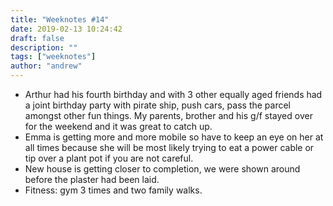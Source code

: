 ```yaml
---
title: "Weeknotes #14"
date: 2019-02-13 10:24:42
draft: false
description: ""
tags: ["weeknotes"]
author: "andrew"
---
```


- Arthur had his fourth birthday and with 3 other equally aged friends had a joint birthday party with pirate ship, push cars, pass the parcel amongst other fun things. My parents, brother and his g/f stayed over for the weekend and it was great to catch up.
- Emma is getting more and more mobile so have to keep an eye on her at all times because she will be most likely trying to eat a power cable or tip over a plant pot if you are not careful.
- New house is getting closer to completion, we were shown around before the plaster had been laid.
- Fitness: gym 3 times and two family walks.
